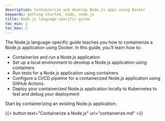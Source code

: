 ```yaml
---
description: Containerize and develop Node.js apps using Docker
keywords: getting started, node, node.js
title: Node.js language-specific guide
toc_min: 1
toc_max: 2
---
```


The Node.js language-specific guide teaches you how to containerize a Node.js application using Docker. In this guide, you’ll learn how to:

* Containerize and run a Node.js application
* Set up a local environment to develop a Node.js application using containers
* Run tests for a Node.js application using containers
* Configure a CI/CD pipeline for a containerized Node.js application using GitHub Actions.
* Deploy your containerized Node.js application locally to Kubernetes to test and debug your deployment

Start by containerizing an existing Node.js application.

{{< button text="Containerize a Node.js" url="containerize.md" >}}